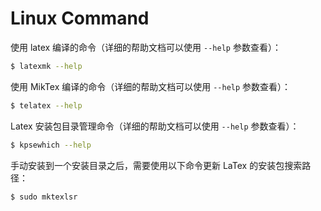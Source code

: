 # Linux Command

使用 latex 编译的命令（详细的帮助文档可以使用 `--help` 参数查看）：

```bash
$ latexmk --help
```

使用 MikTex 编译的命令（详细的帮助文档可以使用 `--help` 参数查看）：

```bash
$ telatex --help
```

Latex 安装包目录管理命令（详细的帮助文档可以使用 `--help` 参数查看）：

```bash
$ kpsewhich --help
```

手动安装到一个安装目录之后，需要使用以下命令更新 LaTex 的安装包搜索路径：

```bash
$ sudo mktexlsr
```


